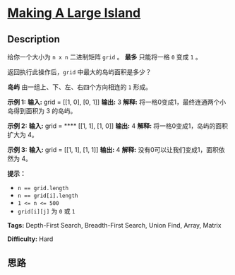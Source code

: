 # [Making A Large Island][title]

## Description

给你一个大小为 `n x n` 二进制矩阵 `grid` 。 **最多** 只能将一格 `0` 变成 `1` 。

返回执行此操作后，`grid` 中最大的岛屿面积是多少？

**岛屿** 由一组上、下、左、右四个方向相连的 `1` 形成。

**示例 1:**
            **输入:** grid = [[1, 0], [0, 1]]    **输出:** 3    **解释:** 将一格0变成1，最终连通两个小岛得到面积为 3 的岛屿。    

**示例 2:**
            **输入:** grid = **** [[1, 1], [1, 0]]    **输出:** 4    **解释:** 将一格0变成1，岛屿的面积扩大为 4。

**示例 3:**
            **输入:** grid = [[1, 1], [1, 1]]    **输出:** 4    **解释:** 没有0可以让我们变成1，面积依然为 4。

**提示：**

  * `n == grid.length`
  * `n == grid[i].length`
  * `1 <= n <= 500`
  * `grid[i][j]` 为 `0` 或 `1`


**Tags:** Depth-First Search, Breadth-First Search, Union Find, Array, Matrix

**Difficulty:** Hard

## 思路

[title]: https://leetcode-cn.com/problems/making-a-large-island
